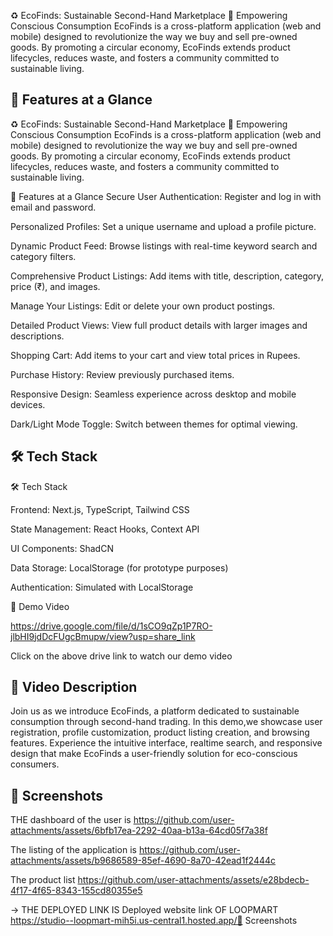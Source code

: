 ♻️ EcoFinds: Sustainable Second-Hand Marketplace
🌟 Empowering Conscious Consumption
EcoFinds is a cross-platform application (web and mobile) designed to revolutionize the way we buy and sell pre-owned goods. By promoting a circular economy, EcoFinds extends product lifecycles, reduces waste, and fosters a community committed to sustainable living.

🚀 Features at a Glance
---------------------------------------------------------------------------------------------------------------------------------

♻ EcoFinds: Sustainable Second-Hand Marketplace 🌟 Empowering Conscious Consumption EcoFinds is a cross-platform application (web and mobile) designed to revolutionize the way we buy and sell pre-owned goods. By promoting a circular economy, EcoFinds extends product lifecycles, reduces waste, and fosters a community committed to sustainable living.

🚀 Features at a Glance
Secure User Authentication: Register and log in with email and password.

Personalized Profiles: Set a unique username and upload a profile picture.

Dynamic Product Feed: Browse listings with real-time keyword search and category filters.

Comprehensive Product Listings: Add items with title, description, category, price (₹), and images.

Manage Your Listings: Edit or delete your own product postings.

Detailed Product Views: View full product details with larger images and descriptions.

Shopping Cart: Add items to your cart and view total prices in Rupees.

Purchase History: Review previously purchased items.

Responsive Design: Seamless experience across desktop and mobile devices.

Dark/Light Mode Toggle: Switch between themes for optimal viewing.

🛠️ Tech Stack
-----------------------------------------------------------------------------------------------------------------------------------------------------------------------------------------------------------------------------------------------------------------------------
🛠 Tech Stack

Frontend: Next.js, TypeScript, Tailwind CSS

State Management: React Hooks, Context API

UI Components: ShadCN

Data Storage: LocalStorage (for prototype purposes)

Authentication: Simulated with LocalStorage

🎥 Demo Video 

https://drive.google.com/file/d/1sCO9qZp1P7RO-jlbHI9jdDcFUgcBmupw/view?usp=share_link

Click  on the above  drive link to watch our demo video

📝 Video 
Description
-------------------------------------------------------------------------------------------------------------------------------------------------------------------------------------------------------------------------------------------------------------------------------
Join us as we introduce EcoFinds, a platform dedicated to sustainable consumption through second-hand trading. In this demo,we showcase user registration, profile customization, product listing creation, and browsing features. Experience the intuitive interface, realtime search, and responsive design that make EcoFinds a user-friendly solution for eco-conscious consumers.



📸 Screenshots
-------------------------------------------------------------------------------------------------------------------------------------------------------------------------------------------------------------------------------------------------------------------------------
THE dashboard of the user is
https://github.com/user-attachments/assets/6bfb17ea-2292-40aa-b13a-64cd05f7a38f

The listing of the application is 
https://github.com/user-attachments/assets/b9686589-85ef-4690-8a70-42ead1f2444c

The product  list 
https://github.com/user-attachments/assets/e28bdecb-4f17-4f65-8343-155cd80355e5

→ THE DEPLOYED LINK IS
Deployed website link OF LOOPMART
https://studio--loopmart-mih5i.us-central1.hosted.app/📸 Screenshots
